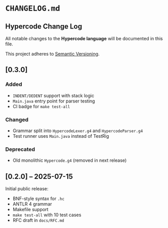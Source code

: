 # `CHANGELOG.md`

## Hypercode Change Log

All notable changes to the **Hypercode language** will be documented in this file.

This project adheres to [Semantic Versioning](https://semver.org/).

## [0.3.0]

### Added

- `INDENT/DEDENT` support with stack logic
- `Main.java` entry point for parser testing
- CI badge for `make test-all`

### Changed

- Grammar split into `HypercodeLexer.g4` and `HypercodeParser.g4`
- Test runner uses `Main.java` instead of TestRig

### Deprecated

- Old monolithic `Hypercode.g4` (removed in next release)

## [0.2.0] – 2025-07-15

Initial public release:
- BNF-style syntax for `.hc`
- ANTLR 4 grammar
- Makefile support
- `make test-all` with 10 test cases
- RFC draft in `docs/RFC.md`
